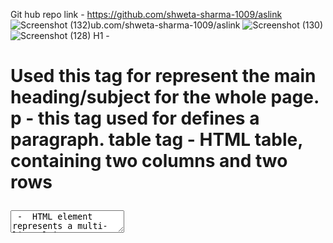 Git hub repo link - https://github.com/shweta-sharma-1009/aslink
![Screenshot (132)](https://github.com/shweta-sharma-1009/aslink/assets/128416925/73116459-10ea-4a40-ac20-7d2ad2b2df3a)ub.com/shweta-sharma-1009/aslink
![Screenshot (130)](https://github.com/shweta-sharma-1009/aslink/assets/128416925/82043c62-ce0c-4bb7-ba1a-31c6050e6dcf)
![Screenshot (128)](https://github.com/shweta-sharma-1009/aslink/assets/128416925/3ca66a2f-ba1b-477d-8a4c-fea223b0ac02)
H1 -<h1> Used this tag for represent the main heading/subject for the whole page.
p - this tag used for defines a paragraph.
table tag - HTML table, containing two columns and two rows
<textarea> -  HTML element represents a multi-line plain-text editing control, useful when you want to allow users to enter a sizeable amount of free-form text, for example a comment on a review or feedback form.
br - Used The <br> tag, which is helpful to inserts a single line break.
The <label> tag defines a label for several elements: <input type="checkbox"> <input type="color"> <input type="date"> <input type="datetime-local"> <input type="email"> <input type="file"> <input type="month"> <input type="number"> <input type="password">
iframe tag - Used iframe tag to display a web page within a web page.
HTML <a> href Attribute Definition and Usage. The href attribute specifies the URL of the page the link goes to. If the href attribute is not... Browser Support. Syntax. Attribute Values. The URL of the link.link.
